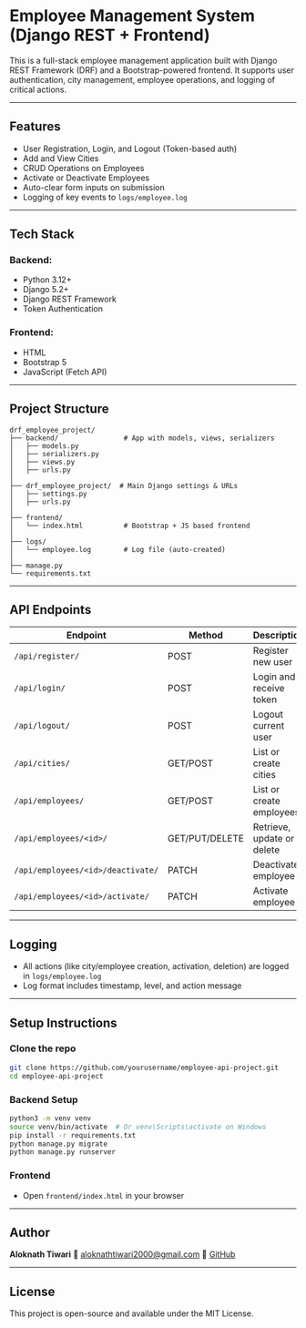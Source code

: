 # Employee Management System (Django REST + Frontend)

This is a full-stack employee management application built with Django REST Framework (DRF) and a Bootstrap-powered frontend. It supports user authentication, city management, employee operations, and logging of critical actions.

---

##  Features

* User Registration, Login, and Logout (Token-based auth)
* Add and View Cities
* CRUD Operations on Employees
* Activate or Deactivate Employees
* Auto-clear form inputs on submission
* Logging of key events to `logs/employee.log`

---

##  Tech Stack

### Backend:

* Python 3.12+
* Django 5.2+
* Django REST Framework
* Token Authentication

### Frontend:

* HTML
* Bootstrap 5
* JavaScript (Fetch API)

---

## Project Structure

```
drf_employee_project/
├── backend/                # App with models, views, serializers
│   ├── models.py
│   ├── serializers.py
│   ├── views.py
│   ├── urls.py
│
├── drf_employee_project/  # Main Django settings & URLs
│   ├── settings.py
│   ├── urls.py
│
├── frontend/
│   └── index.html          # Bootstrap + JS based frontend
│
├── logs/
│   └── employee.log        # Log file (auto-created)
│
├── manage.py
└── requirements.txt
```

---

## API Endpoints

| Endpoint                          | Method         | Description                |
| --------------------------------- | -------------- | -------------------------- |
| `/api/register/`                  | POST           | Register new user          |
| `/api/login/`                     | POST           | Login and receive token    |
| `/api/logout/`                    | POST           | Logout current user        |
| `/api/cities/`                    | GET/POST       | List or create cities      |
| `/api/employees/`                 | GET/POST       | List or create employees   |
| `/api/employees/<id>/`            | GET/PUT/DELETE | Retrieve, update or delete |
| `/api/employees/<id>/deactivate/` | PATCH          | Deactivate employee        |
| `/api/employees/<id>/activate/`   | PATCH          | Activate employee          |

---

##  Logging

* All actions (like city/employee creation, activation, deletion) are logged in `logs/employee.log`
* Log format includes timestamp, level, and action message

---

## Setup Instructions

### Clone the repo

```bash
git clone https://github.com/yourusername/employee-api-project.git
cd employee-api-project
```

### Backend Setup

```bash
python3 -m venv venv
source venv/bin/activate  # Or venv\Scripts\activate on Windows
pip install -r requirements.txt
python manage.py migrate
python manage.py runserver
```

### Frontend

* Open `frontend/index.html` in your browser

---

## Author

**Aloknath Tiwari**
📧 [aloknathtiwari2000@gmail.com](mailto:aloknathtiwari2000@gmail.com)
🔗 [GitHub](https://github.com/Alok3k7)

---

## License

This project is open-source and available under the MIT License.
